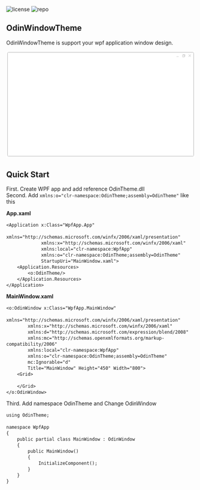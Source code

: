![license](https://img.shields.io/github/license/eglik/OdinWindowTheme.svg?color=brightgreen) ![repo](https://img.shields.io/github/repo-size/eglik/OdinWindowTheme.svg)<br>

## OdinWindowTheme
OdinWindowTheme is support your wpf application window design.<br>

![WhiteTheme](./Resources/white-theme.png)

## Quick Start
First. Create WPF app and add reference OdinTheme.dll<br>
Second. Add ``xmlns:o="clr-namespace:OdinTheme;assembly=OdinTheme"`` like this<br>

<b>App.xaml</b>
```
<Application x:Class="WpfApp.App"
             xmlns="http://schemas.microsoft.com/winfx/2006/xaml/presentation"
             xmlns:x="http://schemas.microsoft.com/winfx/2006/xaml"
             xmlns:local="clr-namespace:WpfApp"
             xmlns:o="clr-namespace:OdinTheme;assembly=OdinTheme"
             StartupUri="MainWindow.xaml">
    <Application.Resources>
        <o:OdinTheme/>
    </Application.Resources>
</Application>
```
<b>MainWindow.xaml</b>
```
<o:OdinWindow x:Class="WpfApp.MainWindow"
        xmlns="http://schemas.microsoft.com/winfx/2006/xaml/presentation"
        xmlns:x="http://schemas.microsoft.com/winfx/2006/xaml"
        xmlns:d="http://schemas.microsoft.com/expression/blend/2008"
        xmlns:mc="http://schemas.openxmlformats.org/markup-compatibility/2006"
        xmlns:local="clr-namespace:WpfApp"
        xmlns:o="clr-namespace:OdinTheme;assembly=OdinTheme"
        mc:Ignorable="d"
        Title="MainWindow" Height="450" Width="800">
    <Grid>

    </Grid>
</o:OdinWindow>
```

Third. Add namespace OdinTheme and Change OdinWindow
```
using OdinTheme;

namespace WpfApp
{
    public partial class MainWindow : OdinWindow
    {
        public MainWindow()
        {
            InitializeComponent();
        }
    }
}
```
